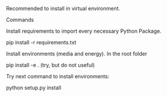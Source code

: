 Recommended to install in virtual environment.

Commands

Install requirements to import every necessary Python Package.

pip install -r requirements.txt

Install environments (media and energy). In the root folder

pip install -e . (try, but do not useful)

Try next command to install environments:

python setup.py install
